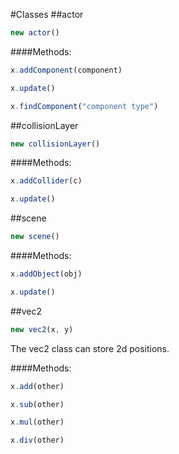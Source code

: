 #Classes
##actor

```javascript
new actor()
```

####Methods:

```javascript
x.addComponent(component)
```

```javascript
x.update()
```

```javascript
x.findComponent("component type")
```

##collisionLayer

```javascript
new collisionLayer()
```

####Methods:

```javascript
x.addCollider(c)
```

```javascript
x.update()
```

##scene

```javascript
new scene()
```

####Methods:

```javascript
x.addObject(obj)
```

```javascript
x.update()
```

##vec2
```javascript
new vec2(x, y)
```

The vec2 class can store 2d positions.

####Methods:
```javascript
x.add(other)
```

```javascript
x.sub(other)
```

```javascript
x.mul(other)
```

```javascript
x.div(other)
```
